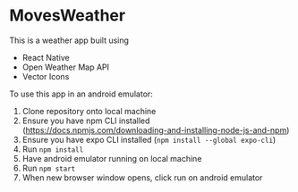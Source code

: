 # MovesWeather
This is a weather app built using
* React Native
* Open Weather Map API
* Vector Icons

To use this app in an android emulator:
1. Clone repository onto local machine
2. Ensure you have npm CLI installed (https://docs.npmjs.com/downloading-and-installing-node-js-and-npm)
3. Ensure you have expo CLI installed (```npm install --global expo-cli```)
4. Run ```npm install```
5. Have android emulator running on local machine
6. Run ```npm start```
7. When new browser window opens, click run on android emulator
